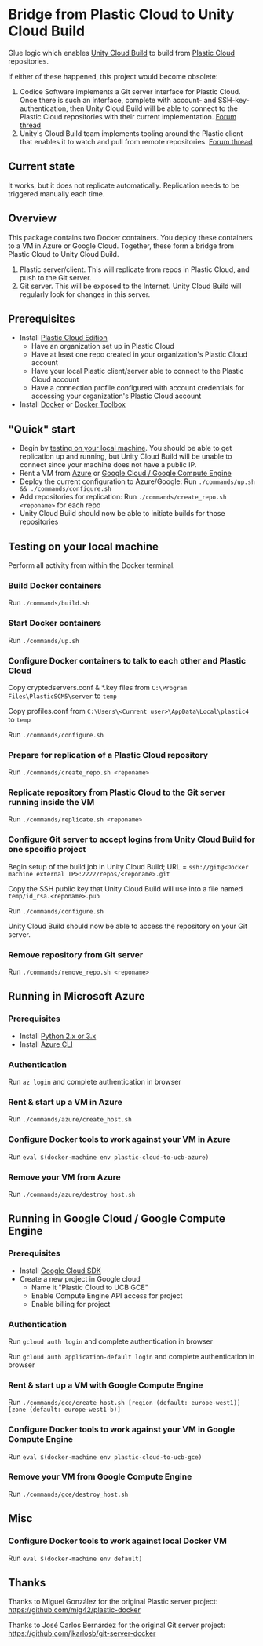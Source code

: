 ﻿# Bridge from Plastic Cloud to Unity Cloud Build

Glue logic which enables [Unity Cloud Build](https://unity3d.com/services/cloud-build) to build from [Plastic Cloud](https://www.plasticscm.com/cloud/index.html) repositories.

If either of these happened, this project would become obsolete:

1. Codice Software implements a Git server interface for Plastic Cloud. Once there is such an interface, complete with account- and SSH-key-authentication, then Unity Cloud
Build will be able to connect to the Plastic Cloud repositories with their current implementation. [Forum thread](http://www.plasticscm.net/index.php?/topic/20148-does-plastic-support-unity-cloud-build-yet/)
2. Unity's Cloud Build team implements tooling around the Plastic client that enables it to watch and pull from remote repositories. [Forum thread](https://forum.unity3d.com/threads/plastic-scm-support-in-ucb.268999/)

## Current state

It works, but it does not replicate automatically. Replication needs to be triggered manually each time.

## Overview

This package contains two Docker containers. You deploy these containers to a VM in Azure or Google Cloud. Together, these form a bridge from Plastic Cloud to Unity Cloud Build.

1. Plastic server/client. This will replicate from repos in Plastic Cloud, and push to the Git server.
2. Git server. This will be exposed to the Internet. Unity Cloud Build will regularly look for changes in this server.

## Prerequisites

- Install [Plastic Cloud Edition](https://www.plasticscm.com/download/)
  - Have an organization set up in Plastic Cloud
  - Have at least one repo created in your organization's Plastic Cloud account
  - Have your local Plastic client/server able to connect to the Plastic Cloud account
  - Have a connection profile configured with account credentials for accessing your organization's Plastic Cloud account
- Install [Docker](https://docs.docker.com/engine/installation/) or [Docker Toolbox](https://docs.docker.com/toolbox/overview/)

## "Quick" start

- Begin by [testing on your local machine](#testing-on-your-local-machine).
You should be able to get replication up and running, but Unity Cloud Build will be unable to connect since your machine does not have a public IP.
- Rent a VM from [Azure](#running-in-microsoft-azure) or [Google Cloud / Google Compute Engine](#running-in-google-cloud--google-compute-engine)
- Deploy the current configuration to Azure/Google: Run `./commands/up.sh && ./commands/configure.sh`
- Add repositories for replication: Run `./commands/create_repo.sh <reponame>` for each repo
- Unity Cloud Build should now be able to initiate builds for those repositories

## Testing on your local machine

Perform all activity from within the Docker terminal.

### Build Docker containers

Run `./commands/build.sh`

### Start Docker containers

Run `./commands/up.sh`

### Configure Docker containers to talk to each other and Plastic Cloud

Copy cryptedservers.conf & *.key files from `C:\Program Files\PlasticSCM5\server` to `temp`

Copy profiles.conf from `C:\Users\<Current user>\AppData\Local\plastic4` to `temp`

Run `./commands/configure.sh`

### Prepare for replication of a Plastic Cloud repository

Run `./commands/create_repo.sh <reponame>`

### Replicate repository from Plastic Cloud to the Git server running inside the VM

Run `./commands/replicate.sh <reponame>`

### Configure Git server to accept logins from Unity Cloud Build for one specific project

Begin setup of the build job in Unity Cloud Build; URL = `ssh://git@<Docker machine external IP>:2222/repos/<reponame>.git`

Copy the SSH public key that Unity Cloud Build will use into a file named `temp/id_rsa.<reponame>.pub`

Run `./commands/configure.sh`

Unity Cloud Build should now be able to access the repository on your Git server.

### Remove repository from Git server

Run `./commands/remove_repo.sh <reponame>`

## Running in Microsoft Azure

### Prerequisites

- Install [Python 2.x or 3.x](https://www.python.org/downloads/)
- Install [Azure CLI](https://docs.microsoft.com/en-us/cli/azure/install-azure-cli)

### Authentication

Run `az login` and complete authentication in browser

### Rent & start up a VM in Azure

Run `./commands/azure/create_host.sh`

### Configure Docker tools to work against your VM in Azure

Run `eval $(docker-machine env plastic-cloud-to-ucb-azure)`

### Remove your VM from Azure

Run `./commands/azure/destroy_host.sh`

## Running in Google Cloud / Google Compute Engine

### Prerequisites

- Install [Google Cloud SDK](https://cloud.google.com/sdk/downloads)
- Create a new project in Google cloud
  - Name it "Plastic Cloud to UCB GCE"
  - Enable Compute Engine API access for project
  - Enable billing for project

### Authentication

Run `gcloud auth login` and complete authentication in browser

Run `gcloud auth application-default login` and complete authentication in browser

### Rent & start up a VM with Google Compute Engine

Run `./commands/gce/create_host.sh [region (default: europe-west1)] [zone (default: europe-west1-b)]`

### Configure Docker tools to work against your VM in Google Compute Engine

Run `eval $(docker-machine env plastic-cloud-to-ucb-gce)`

### Remove your VM from Google Compute Engine

Run `./commands/gce/destroy_host.sh`
   
## Misc
	
### Configure Docker tools to work against local Docker VM

Run `eval $(docker-machine env default)`

	
## Thanks

Thanks to Miguel González for the original Plastic server project: https://github.com/mig42/plastic-docker

Thanks to José Carlos Bernárdez for the original Git server project: https://github.com/jkarlosb/git-server-docker

